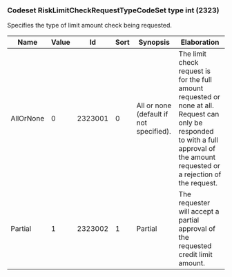 ### Codeset RiskLimitCheckRequestTypeCodeSet type int (2323)

Specifies the type of limit amount check being requested.

| Name      | Value | Id      | Sort | Synopsis                                | Elaboration                                                                                                                               |
|-----------|-------|---------|------|-----------------------------------------|-------------------------------------------------------------------------------------------------------------------------------|
| AllOrNone | 0     | 2323001 | 0    | All or none (default if not specified). | The limit check request is for the full amount requested or none at all. Request can only be responded to with a full approval of the amount requested or a rejection of the request. |
| Partial   | 1     | 2323002 | 1    | Partial                                 | The requester will accept a partial approval of the requested credit limit amount.                                                                                                    |

